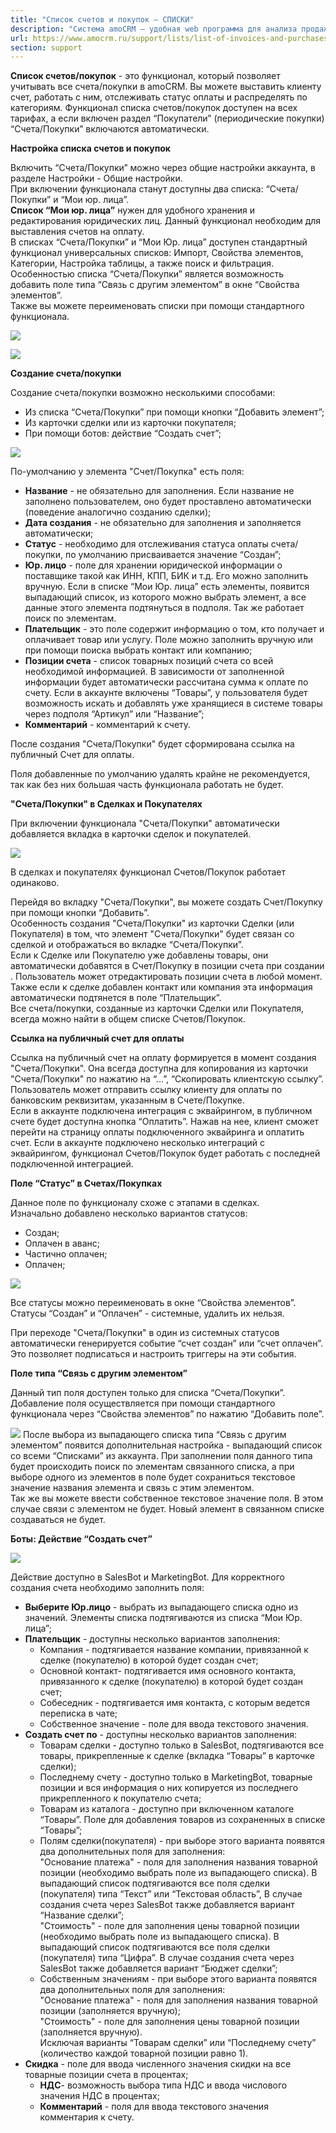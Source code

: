 ```yaml
---
title: "Список счетов и покупок — СПИСКИ"
description: "Система amoCRM – удобная web программа для анализа продаж, доступная в режиме online из любой точки мира! Подробности узнавайте по указанным на сайте телефонам в Москве."
url: https://www.amocrm.ru/support/lists/list-of-invoices-and-purchases
section: support
---
```


**Список счетов/покупок** - это функционал, который позволяет учитывать все счета/покупки в amoCRM. Вы можете выставить клиенту счет, работать с ним, отслеживать статус оплаты и распределять по категориям. Функционал списка счетов/покупок доступен на всех тарифах, а если включен раздел “Покупатели” (периодические покупки) “Счета/Покупки” включаются автоматически.

**Настройка списка счетов и покупок**

Включить “Счета/Покупки” можно через общие настройки аккаунта, в разделе Настройки - Общие настройки.   
При включении функционала станут доступны два списка: “Счета/Покупки” и “Мои юр. лица”.  
**Список “Мои юр. лица”** нужен для удобного хранения и редактирования юридических лиц. Данный функционал необходим для выставления счетов на оплату.  
В списках “Счета/Покупки” и “Мои Юр. лица” доступен стандартный функционал универсальных списков: Импорт, Свойства элементов, Категории, Настройка таблицы, а также поиск и фильтрация.  
Особенностью списка “Счета/Покупки” является возможность добавить поле типа “Связь с другим элементом” в окне “Свойства элементов”.  
Также вы можете переименовать списки при помощи стандартного функционала.

![](/uploads/2021/04/screenshot_1.jpg)

![](/uploads/2021/04/screenshot_2.jpg)

**Создание счета/покупки**

Создание счета/покупки возможно несколькими способами:

- Из списка “Счета/Покупки” при помощи кнопки “Добавить элемент”;
- Из карточки сделки или из карточки покупателя;
- При помощи ботов: действие “Создать счет”;

![](/uploads/2021/04/screenshot_5.jpg)

По-умолчанию у элемента "Счет/Покупка" есть поля:

- **Название** - не обязательно для заполнения. Если название не заполнено пользователем, оно будет проставлено автоматически (поведение аналогично созданию сделки);
- **Дата создания** - не обязательно для заполнения и заполняется автоматически;
- **Статус** - необходимо для отслеживания статуса оплаты счета/покупки, по умолчанию присваивается значение “Создан”;
- **Юр. лицо** - поле для хранении юридической информации о поставщике такой как ИНН, КПП, БИК и т.д. Его можно заполнить вручную. Если в списке “Мои Юр. лица” есть элементы, появится выпадающий список, из которого можно выбрать элемент, а все данные этого элемента подтянуться в подполя. Так же работает поиск по элементам.
- **Плательщик** - это поле содержит информацию о том, кто получает и оплачивает товар или услугу. Поле можно заполнить вручную или при помощи поиска выбрать контакт или компанию;
- **Позиции счета** - список товарных позиций счета со всей необходимой информацией. В зависимости от заполненной информации будет автоматически рассчитана сумма к оплате по счету. Если в аккаунте включены “Товары”, у пользователя будет возможность искать и добавлять уже хранящиеся в системе товары через подполя “Артикул” или “Название”;
- **Комментарий** - комментарий к счету.

После создания "Счета/Покупки" будет сформирована ссылка на публичный Счет для оплаты.

Поля добавленные по умолчанию удалять крайне не рекомендуется, так как без них большая часть функционала работать не будет.

**"Счета/Покупки" в Сделках и Покупателях**

При включении функционала "Счета/Покупки" автоматически добавляется вкладка в карточки сделок и покупателей.

![](/uploads/2021/04/screenshot_4.jpg)

В сделках и покупателях функционал Счетов/Покупок работает одинаково.

Перейдя во вкладку "Счета/Покупки", вы можете создать Счет/Покупку при помощи кнопки “Добавить”.   
Особенность создания "Счета/Покупки" из карточки Сделки (или Покупателя) в том, что элемент "Счета/Покупки" будет связан со сделкой и отображаться во вкладке “Счета/Покупки”.  
Если к Сделке или Покупателю уже добавлены товары, они автоматически добавятся в Счет/Покупку в позиции счета при создании . Пользователь может отредактировать позиции счета в любой момент.  
Также если к сделке добавлен контакт или компания эта информация автоматически подтянется в поле “Плательщик”.  
Все счета/покупки, созданные из карточки Сделки или Покупателя, всегда можно найти в общем списке Счетов/Покупок.

**Ссылка на публичный счет для оплаты**

Ссылка на публичный счет на оплату формируется в момент создания "Счета/Покупки". Она всегда доступна для копирования из карточки "Счета/Покупки" по нажатию на “...”, “Скопировать клиентскую ссылку”. Пользователь может отправить ссылку клиенту для оплаты по банковским реквизитам, указанным в Счете/Покупке.  
Если в аккаунте подключена интеграция с эквайрингом, в публичном счете будет доступна кнопка “Оплатить”. Нажав на нее, клиент сможет перейти на страницу оплаты подключенного эквайринга и оплатить счет. Если в аккаунте подключено несколько интеграций с эквайрингом, функционал Счетов/Покупок будет работать с последней подключенной интеграцией.

**Поле “Статус” в Счетах/Покупках**

Данное поле по функционалу схоже с этапами в сделках.   
Изначально добавлено несколько вариантов статусов:

- Создан;
- Оплачен в аванс;
- Частично оплачен;
- Оплачен;

![](/uploads/2021/04/screenshot_6.jpg)

Все статусы можно переименовать в окне “Свойства элементов”.  
Статусы “Создан” и “Оплачен” - системные, удалить их нельзя.

При переходе "Счета/Покупки" в один из системных статусов автоматически генерируется событие “счет создан” или “счет оплачен”. Это позволяет подписаться и настроить триггеры на эти события.

**Поле типа “Связь с другим элементом”**

Данный тип поля доступен только для списка “Счета/Покупки”.  
Добавление поля осуществляется при помощи стандартного функционала через “Свойства элементов” по нажатию “Добавить поле”.

![](/uploads/2021/04/screenshot_7.jpg) После выбора из выпадающего списка типа “Связь с другим элементом” появится дополнительная настройка - выпадающий список со всеми “Списками” из аккаунта. При заполнении поля данного типа будет происходить поиск по элементам связанного списка, а при выборе одного из элементов в поле будет сохраниться текстовое значение названия элемента и связь с этим элементом.   
Так же вы можете ввести собственное текстовое значение поля. В этом случае связи с элементом не будет. Новый элемент в связанном списке создаваться не будет.

**Боты: Действие “Создать счет”**

![](/uploads/2021/04/screenshot_8.jpg)

Действие доступно в SalesBot и MarketingBot. Для корректного создания счета необходимо заполнить поля:

- **Выберите Юр.лицо** - выбрать из выпадающего списка одно из значений. Элементы списка подтягиваются из списка “Мои Юр. лица”;
- **Плательщик** - доступны несколько вариантов заполнения:  
  - Компания - подтягивается название компании, привязанной к сделке (покупателю) в которой будет создан счет;
  - Основной контакт- подтягивается имя основного контакта, привязанного к сделке (покупателю) в которой будет создан счет;
  - Собеседник - подтягивается имя контакта, с которым ведется переписка в чате;
  - Собственное значение - поле для ввода текстового значения.
- **Создать счет по** - доступны несколько вариантов заполнения:  
  - Товарам сделки - доступно только в SalesBot, подтягиваются все товары, прикрепленные к сделке (вкладка “Товары” в карточке сделки);
  - Последнему счету - доступно только в MarketingBot, товарные позиции и вся информация о них копируется из последнего прикрепленного к покупателю счета;
  - Товарам из каталога - доступно при включенном каталоге “Товары”. Поле для добавления товаров из сохраненных в списке “Товары”;
  - Полям сделки(покупателя) - при выборе этого варианта появятся два дополнительных поля для заполнения:  
    "Основание платежа" - поля для заполнения названия товарной позиции (необходимо выбрать поле из выпадающего списка). В выпадающий список подтягиваются все поля сделки (покупателя) типа “Текст” или “Текстовая область”, В случае создания счета через SalesBot также добавляется вариант “Название сделки”;  
    "Стоимость" - поле для заполнения цены товарной позиции (необходимо выбрать поле из выпадающего списка). В выпадающий список подтягиваются все поля сделки (покупателя) типа “Цифра”. В случае создания счета через SalesBot также добавляется вариант “Бюджет сделки”;
  - Собственным значениям - при выборе этого варианта появятся два дополнительных поля для заполнения:  
    "Основание платежа" - поля для заполнения названия товарной позиции (заполняется вручную);  
    "Стоимость" - поле для заполнения цены товарной позиции (заполняется вручную).  
    Исключая варианты “Товарам сделки” или “Последнему счету” (количество каждой товарной позиции равно 1).
- **Скидка** - поле для ввода численного значения скидки на все товарные позиции счета в процентах;  
  - **НДС**- возможность выбора типа НДС и ввода числового значения НДС в процентах;
  - **Комментарий** - поля для ввода текстового значения комментария к счету.